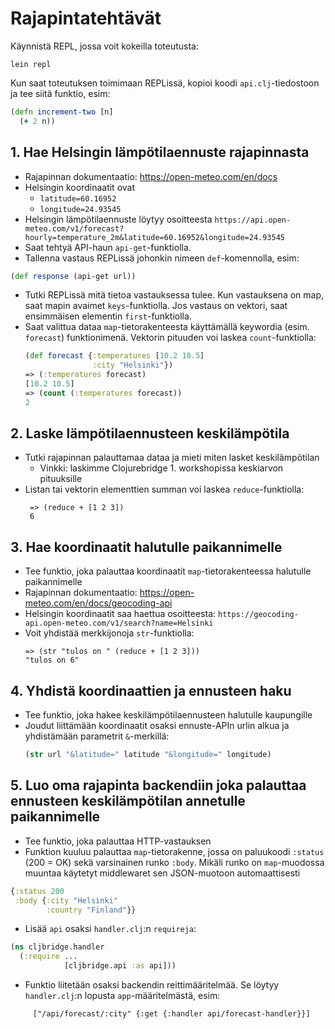 # Rajapintatehtävät

Käynnistä REPL, jossa voit kokeilla toteutusta:
```
lein repl
```

Kun saat toteutuksen toimimaan REPLissä, kopioi koodi `api.clj`-tiedostoon ja tee siitä funktio, esim:
```clojure
(defn increment-two [n]
  (+ 2 n))
```

## 1. Hae Helsingin lämpötilaennuste rajapinnasta

- Rajapinnan dokumentaatio: https://open-meteo.com/en/docs
- Helsingin koordinaatit ovat
  - `latitude=60.16952`
  - `longitude=24.93545`
- Helsingin lämpötilaennuste löytyy osoitteesta `https://api.open-meteo.com/v1/forecast?hourly=temperature_2m&latitude=60.16952&longitude=24.93545`
- Saat tehtyä API-haun `api-get`-funktiolla.
- Tallenna vastaus REPLissä johonkin nimeen `def`-komennolla, esim:
```clojure
(def response (api-get url))
```
- Tutki REPLissä mitä tietoa vastauksessa tulee. Kun vastauksena on map, saat mapin avaimet `keys`-funktiolla. Jos vastaus on vektori, saat ensimmäisen elementin `first`-funktiolla.
- Saat valittua dataa `map`-tietorakenteesta käyttämällä keywordia (esim. `forecast`) funktionimenä. Vektorin pituuden voi laskea `count`-funktiolla:
    ```clojure
    (def forecast {:temperatures [10.2 10.5]
                   :city "Helsinki"})
    => (:temperatures forecast)
    [10.2 10.5]
    => (count (:temperatures forecast))
    2
    ```

## 2. Laske lämpötilaennusteen keskilämpötila

- Tutki rajapinnan palauttamaa dataa ja mieti miten lasket keskilämpötilan
  - Vinkki: laskimme Clojurebridge 1. workshopissa keskiarvon pituuksille 
- Listan tai vektorin elementtien summan voi laskea `reduce`-funktiolla:
   ```
    => (reduce + [1 2 3])
    6
   ```

## 3. Hae koordinaatit halutulle paikannimelle

- Tee funktio, joka palauttaa koordinaatit `map`-tietorakenteessa halutulle paikannimelle
- Rajapinnan dokumentaatio: https://open-meteo.com/en/docs/geocoding-api
- Helsingin koordinaatit saa haettua osoitteesta: `https://geocoding-api.open-meteo.com/v1/search?name=Helsinki`
- Voit yhdistää merkkijonoja `str`-funktiolla:
   ```
   => (str "tulos on " (reduce + [1 2 3]))
   "tulos on 6"
   ```

## 4. Yhdistä koordinaattien ja ennusteen haku

- Tee funktio, joka hakee keskilämpötilaennusteen halutulle kaupungille
- Joudut liittämään koordinaatit osaksi ennuste-APIn urlin alkua ja yhdistämään parametrit `&`-merkillä:
    ```clojure
    (str url "&latitude=" latitude "&longitude=" longitude)
    ```

## 5. Luo oma rajapinta backendiin joka palauttaa ennusteen keskilämpötilan annetulle paikannimelle

- Tee funktio, joka palauttaa HTTP-vastauksen
- Funktion kuuluu palauttaa `map`-tietorakenne, jossa on paluukoodi `:status` (200 = OK) sekä varsinainen runko `:body`. Mikäli runko on `map`-muodossa muuntaa käytetyt middlewaret sen JSON-muotoon automaattisesti
```clojure
{:status 200
 :body {:city "Helsinki"
        :country "Finland"}}
```
- Lisää `api` osaksi `handler.clj`:n `requireja`:
```clojure
(ns cljbridge.handler
  (:require ...
            [cljbridge.api :as api]))
```
- Funktio liitetään osaksi backendin reittimääritelmää. Se löytyy `handler.clj`:n lopusta `app`-määritelmästä, esim:
```
     ["/api/forecast/:city" {:get {:handler api/forecast-handler}}]
```
